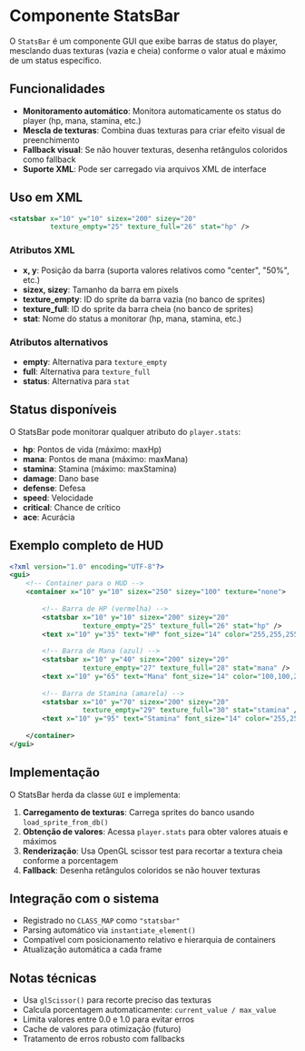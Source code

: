 # Componente StatsBar

O `StatsBar` é um componente GUI que exibe barras de status do player, mesclando duas texturas (vazia e cheia) conforme o valor atual e máximo de um status específico.

## Funcionalidades

- **Monitoramento automático**: Monitora automaticamente os status do player (hp, mana, stamina, etc.)
- **Mescla de texturas**: Combina duas texturas para criar efeito visual de preenchimento
- **Fallback visual**: Se não houver texturas, desenha retângulos coloridos como fallback
- **Suporte XML**: Pode ser carregado via arquivos XML de interface

## Uso em XML

```xml
<statsbar x="10" y="10" sizex="200" sizey="20" 
          texture_empty="25" texture_full="26" stat="hp" />
```

### Atributos XML

- **x, y**: Posição da barra (suporta valores relativos como "center", "50%", etc.)
- **sizex, sizey**: Tamanho da barra em pixels
- **texture_empty**: ID do sprite da barra vazia (no banco de sprites)
- **texture_full**: ID do sprite da barra cheia (no banco de sprites)
- **stat**: Nome do status a monitorar (hp, mana, stamina, etc.)

### Atributos alternativos

- **empty**: Alternativa para `texture_empty`
- **full**: Alternativa para `texture_full`
- **status**: Alternativa para `stat`

## Status disponíveis

O StatsBar pode monitorar qualquer atributo do `player.stats`:

- **hp**: Pontos de vida (máximo: maxHp)
- **mana**: Pontos de mana (máximo: maxMana)
- **stamina**: Stamina (máximo: maxStamina)
- **damage**: Dano base
- **defense**: Defesa
- **speed**: Velocidade
- **critical**: Chance de crítico
- **ace**: Acurácia

## Exemplo completo de HUD

```xml
<?xml version="1.0" encoding="UTF-8"?>
<gui>
    <!-- Container para o HUD -->
    <container x="10" y="10" sizex="250" sizey="100" texture="none">
        
        <!-- Barra de HP (vermelha) -->
        <statsbar x="10" y="10" sizex="200" sizey="20" 
                  texture_empty="25" texture_full="26" stat="hp" />
        <text x="10" y="35" text="HP" font_size="14" color="255,255,255,255" />
        
        <!-- Barra de Mana (azul) -->
        <statsbar x="10" y="40" sizex="200" sizey="20" 
                  texture_empty="27" texture_full="28" stat="mana" />
        <text x="10" y="65" text="Mana" font_size="14" color="100,100,255,255" />
        
        <!-- Barra de Stamina (amarela) -->
        <statsbar x="10" y="70" sizex="200" sizey="20" 
                  texture_empty="29" texture_full="30" stat="stamina" />
        <text x="10" y="95" text="Stamina" font_size="14" color="255,255,100,255" />
        
    </container>
</gui>
```

## Implementação

O StatsBar herda da classe `GUI` e implementa:

1. **Carregamento de texturas**: Carrega sprites do banco usando `load_sprite_from_db()`
2. **Obtenção de valores**: Acessa `player.stats` para obter valores atuais e máximos
3. **Renderização**: Usa OpenGL scissor test para recortar a textura cheia conforme a porcentagem
4. **Fallback**: Desenha retângulos coloridos se não houver texturas

## Integração com o sistema

- Registrado no `CLASS_MAP` como `"statsbar"`
- Parsing automático via `instantiate_element()`
- Compatível com posicionamento relativo e hierarquia de containers
- Atualização automática a cada frame

## Notas técnicas

- Usa `glScissor()` para recorte preciso das texturas
- Calcula porcentagem automaticamente: `current_value / max_value`
- Limita valores entre 0.0 e 1.0 para evitar erros
- Cache de valores para otimização (futuro)
- Tratamento de erros robusto com fallbacks
